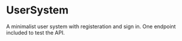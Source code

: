 # UserSystem
A minimalist user system with registeration and sign in.
One endpoint included to test the API.
